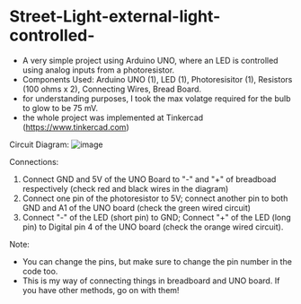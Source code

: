 # Street-Light-external-light-controlled-
- A very simple project using Arduino UNO, where an LED is controlled using analog inputs from a photoresistor.
- Components Used: Arduino UNO (1), LED (1), Photoresisitor (1), Resistors (100 ohms x 2), Connecting Wires, Bread Board.
- for understanding purposes, I took the max volatge required for the bulb to glow to be 75 mV.
- the whole project was implemented at Tinkercad (https://www.tinkercad.com)

Circuit Diagram:
![image](https://github.com/sree-govinth/Street-Light-external-light-controlled-/assets/155771157/21f945bf-53dd-4b07-b9bd-f70aceb77658)

Connections:
1. Connect GND and 5V of the UNO Board to "-" and "+" of breadboad respectively (check red and black wires in the diagram)
2. Connect one pin of the photoresistor to 5V; connect another pin to both GND and A1 of the UNO board (check the green wired circuit)
3. Connect "-" of the LED (short pin) to GND; Connect "+" of the LED (long pin) to Digital pin 4 of the UNO board (check the orange wired circuit).
   
Note:
- You can change the pins, but make sure to change the pin number in the code too.
- This is my way of connecting things in breadboard and UNO board. If you have other methods, go on with them!
